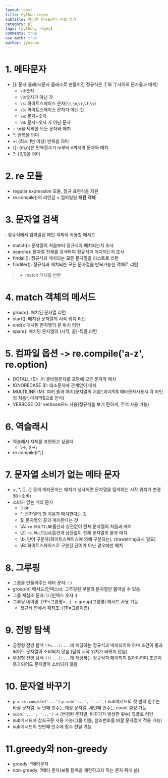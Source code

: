 ```yaml
---
layout: post
title: Python regex
subtitle: 파이썬 정규표현식 문법 정리
category: pl
tags: [python, regex]
comments: true
use_math: true
author: jyesoon
---
```


# 1. 메타문자
- []: 문자 클래스(문자 클래스로 만들어진 정규식은 '['와 ']'사이의 문자들과 매치)
  - `\d`:숫자
  - `\D`:숫자가 아닌 것
  - `\s`: 화이트스페이스 문자(`\t`,`\n`,`\r`,`\f`,`\v`)
  - `\S`: 화이트스페이스 문자가 아닌 것
  - `\w`: 문자+숫자
  - `\W`: 문자+숫자 가 아닌 문자
- .: `\n`을 제외한 모든 문자와 매치
- *: 반복을 의미
- +: (최소 1번 이상) 반복을 의미
- {}: {m,n}은 반복횟수가 m부터 n까지의 문자와 매치
- ?: {0,1}을 의미

# 2. re 모듈
- regular expression 모듈, 정규 표현식을 지원
- re.compile()의 리턴값 = 컴파일된 **패턴 객체** 

# 3. 문자열 검색 
: 정규식에서 컴파일된 패턴 객체에 적용할 메서드
- match(): 문자열의 처음부터 정규식과 매치되는지 조사
- search(): 문자열 전체를 검색하여 정규식과 매치되는지 조사
- findall(): 정규식과 매치되는 모든 문자열을 리스트로 리턴
- finditer(): 정규식과 매치되는 모든 문자열을 반복가능한 객체로 리턴
> - match 객체를 반환

# 4. match 객체의 메서드
- group(): 매치된 문자열 리턴
- start(): 매치된 문자열의 시작 위치 리턴
- end(): 매치된 문자열의 끝 위치 리턴
- span(): 매치된 문자열의 (시작, 끝)-튜플 리턴

# 5. 컴파일 옵션 -> re.compile('a-z', re.option)
- DOTALL (S): .이 줄바꿈문자를 포함해 모든 문자와 매치
- IGNORECASE (I): 대소문자에 관계없이 매치
- MULTILINE (M): 여러 줄과 매치(문자열의 처음^,마지막$ 메타문자사용시 각 라인의 처음^, 마지막$으로 인식)
- VERBOSE (X): verbose모드 사용(정규식을 보기 편하게, 주석 사용 가능)

# 6. 역슬래시
- 역슬래시 자체를 표현하고 싶을때
  - \\->\, \\\\->\\
 - re.compile(r'\\')

# 7. 문자열 소비가 없는 메타 문자
- +, *, [], {} 등의 메타문자는 매치가 성사되면 문자열을 탐색하는 시작 위치가 변경됨(=소비)
- 소비가 없는 메타 문자
  - \|: or
  - ^: 문자열의 맨 처음과 매치한다는 것
  - $: 문자열의 끝과 매치한다는 것
  - \A: `re.MULTILNE`옵션과 상관없이 전체 문자열의 처음과 매치
  - \Z: `re.MULTILNE`옵션과 상관없이 전체 문자열의 끝과 매치
  - \b: 단어 구분자(화이트스페이스에 의해 구분되는), r(rawstring표시 필요)
  - \B: 화이트스페이스로 구분된 단어가 아닌 경우에만 매치
  
# 8. 그루핑
- 그룹을 만들어주는 메타 문자: `()`
- group(n) 메서드(인덱스n): 그루핑된 부분의 문자열만 뽑아낼 수 있음
- 그룹 재참조 문자: \i (인덱스 숫자 i)
- 그루핑 네이밍: (?P<그룹명>...) -> group(그룹명) 메서드 사용 가능
  - 정규식 안에서 재참조: (?P=그룹이름)
  
# 9. 전방 탐색
- 긍정형 전방 탐색 `(?=...)`: `...`에 해당하는 정규식과 매치되어야 하며 조건이 통과되어도 문자열이 소비되지 않음.(탐색 시작 위치가 바뀌지 않음)
- 부정형 전방 탐색 `(?!...)`: `...`에 해당하는 정규식과 매치되지 않아야하며 조건이 통과되어도 문자열이 소비되지 않음

# 10. 문자열 바꾸기
- `p = re.compile('...')`
`p.sub('...', '...'_)` sub메서드의 첫 번째 인수는 바꿀 문자열, 두 번째 인수는 대상 문자열, 세번째 인수는 count 설정 가능
- `subn('...', '...')` -> (변경된 문자열, 바꾸기가 발생한 횟수) 튜플로 리턴
- sub메서드에 참조구문 사용 가능(그룹 이름, 참조번호를 바꿀 문자열에 적용 가능)
- sub메서드의 첫번째 인수에 함수 전달 가능

# 11.greedy와 non-greedy
- greedy: \*메타문자
- non-greedy: ?메타 문자(보통 탐욕을 제한하고자 하는 문자 뒤에 씀)